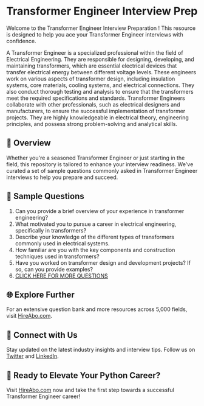 # Transformer Engineer Interview Prep

Welcome to the Transformer Engineer Interview Preparation ! This resource is designed to help you ace your Transformer Engineer interviews with confidence.

A Transformer Engineer is a specialized professional within the field of Electrical Engineering. They are responsible for designing, developing, and maintaining transformers, which are essential electrical devices that transfer electrical energy between different voltage levels. These engineers work on various aspects of transformer design, including insulation systems, core materials, cooling systems, and electrical connections. They also conduct thorough testing and analysis to ensure that the transformers meet the required specifications and standards. Transformer Engineers collaborate with other professionals, such as electrical designers and manufacturers, to ensure the successful implementation of transformer projects. They are highly knowledgeable in electrical theory, engineering principles, and possess strong problem-solving and analytical skills.

## 🚀 Overview

Whether you're a seasoned Transformer Engineer or just starting in the field, this repository is tailored to enhance your interview readiness. We've curated a set of sample questions commonly asked in Transformer Engineer interviews to help you prepare and succeed.

## 📝 Sample Questions

1. Can you provide a brief overview of your experience in transformer engineering?
2. What motivated you to pursue a career in electrical engineering, specifically in transformers?
3. Describe your knowledge of the different types of transformers commonly used in electrical systems.
4. How familiar are you with the key components and construction techniques used in transformers?
5. Have you worked on transformer design and development projects? If so, can you provide examples?
6. [CLICK HERE FOR MORE QUESTIONS](https://hireabo.com/job/3_2_41/Transformer%20Engineer)

## 🌐 Explore Further

For an extensive question bank and more resources across 5,000 fields, visit [HireAbo.com](https://www.hireabo.com).

## 📱 Connect with Us

Stay updated on the latest industry insights and interview tips. Follow us on [Twitter](https://twitter.com/hireabo) and [LinkedIn](https://www.linkedin.com/in/hire-abo-3609972a8/).

## 🚀 Ready to Elevate Your Python Career?

Visit [HireAbo.com](https://www.hireabo.com) now and take the first step towards a successful Transformer Engineer career!